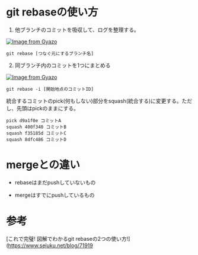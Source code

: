 # git rebaseの使い方

1. 他ブランチのコミットを吸収して、ログを整理する。

[![Image from Gyazo](https://i.gyazo.com/871b691f7561f31eb4e4c166d4c401ec.png)](https://gyazo.com/871b691f7561f31eb4e4c166d4c401ec)

`git rebase [つなぐ元にするブランチ名]`

2. 同ブランチ内のコミットを1つにまとめる

[![Image from Gyazo](https://i.gyazo.com/1c545676c26f3b257c511e5a85e568a8.png)](https://gyazo.com/1c545676c26f3b257c511e5a85e568a8)

`git rebase -i [開始地点のコミットID]`

統合するコミットのpick(何もしない)部分をsquash(統合する)に変更する。ただし、先頭はpickのままにする。

```
pick d9a1f0e コミットA
squash 400f340 コミットB
squash f35185d コミットC
squash 8dfc486 コミットD
```

# mergeとの違い

- rebaseはまだpushしていないもの

- mergeはすでにpushしているもの

# 参考

[これで完璧! 図解でわかるgit rebaseの2つの使い方!](https://www.sejuku.net/blog/71919